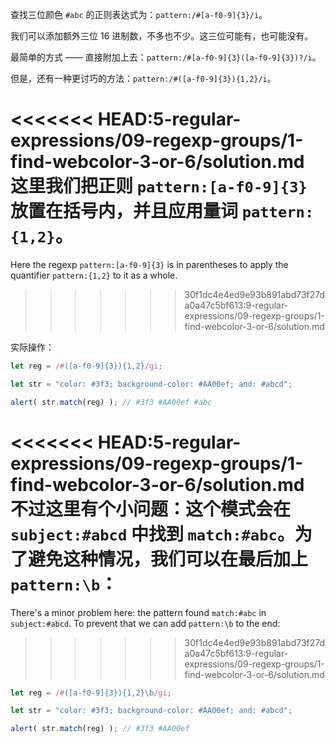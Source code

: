 查找三位颜色 `#abc` 的正则表达式为：`pattern:/#[a-f0-9]{3}/i`。

我们可以添加额外三位 16 进制数，不多也不少。这三位可能有，也可能没有。

最简单的方式 —— 直接附加上去：`pattern:/#[a-f0-9]{3}([a-f0-9]{3})?/i`。

但是，还有一种更讨巧的方法：`pattern:/#([a-f0-9]{3}){1,2}/i`。

<<<<<<< HEAD:5-regular-expressions/09-regexp-groups/1-find-webcolor-3-or-6/solution.md
这里我们把正则 `pattern:[a-f0-9]{3}` 放置在括号内，并且应用量词 `pattern:{1,2}`。
=======
Here the regexp `pattern:[a-f0-9]{3}` is in parentheses to apply the quantifier `pattern:{1,2}` to it as a whole.
>>>>>>> 30f1dc4e4ed9e93b891abd73f27da0a47c5bf613:9-regular-expressions/09-regexp-groups/1-find-webcolor-3-or-6/solution.md

实际操作：

```js run
let reg = /#([a-f0-9]{3}){1,2}/gi;

let str = "color: #3f3; background-color: #AA00ef; and: #abcd";

alert( str.match(reg) ); // #3f3 #AA00ef #abc
```

<<<<<<< HEAD:5-regular-expressions/09-regexp-groups/1-find-webcolor-3-or-6/solution.md
不过这里有个小问题：这个模式会在 `subject:#abcd` 中找到 `match:#abc`。为了避免这种情况，我们可以在最后加上 `pattern:\b`：
=======
There's a minor problem here: the pattern found `match:#abc` in `subject:#abcd`. To prevent that we can add `pattern:\b` to the end:
>>>>>>> 30f1dc4e4ed9e93b891abd73f27da0a47c5bf613:9-regular-expressions/09-regexp-groups/1-find-webcolor-3-or-6/solution.md

```js run
let reg = /#([a-f0-9]{3}){1,2}\b/gi;

let str = "color: #3f3; background-color: #AA00ef; and: #abcd";

alert( str.match(reg) ); // #3f3 #AA00ef
```
